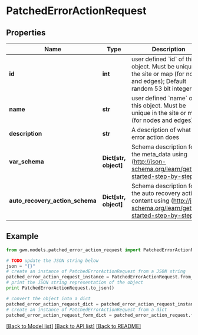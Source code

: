 # PatchedErrorActionRequest


## Properties
Name | Type | Description | Notes
------------ | ------------- | ------------- | -------------
**id** | **int** | user defined &#x60;id&#x60; of this object. Must be unique in the site or map (for nodes and edges); Default random 53 bit integer | [optional] 
**name** | **str** | user defined &#x60;name&#x60; of this object. Must be unique in the site or map (for nodes and edges) | [optional] 
**description** | **str** | A description of what this error action does | [optional] 
**var_schema** | **Dict[str, object]** | Schema description for the meta_data using (http://json-schema.org/learn/getting-started-step-by-step) | [optional] 
**auto_recovery_action_schema** | **Dict[str, object]** | Schema description for the auto recovery action content using (http://json-schema.org/learn/getting-started-step-by-step) | [optional] 

## Example

```python
from gwm.models.patched_error_action_request import PatchedErrorActionRequest

# TODO update the JSON string below
json = "{}"
# create an instance of PatchedErrorActionRequest from a JSON string
patched_error_action_request_instance = PatchedErrorActionRequest.from_json(json)
# print the JSON string representation of the object
print PatchedErrorActionRequest.to_json()

# convert the object into a dict
patched_error_action_request_dict = patched_error_action_request_instance.to_dict()
# create an instance of PatchedErrorActionRequest from a dict
patched_error_action_request_form_dict = patched_error_action_request.from_dict(patched_error_action_request_dict)
```
[[Back to Model list]](../README.md#documentation-for-models) [[Back to API list]](../README.md#documentation-for-api-endpoints) [[Back to README]](../README.md)



